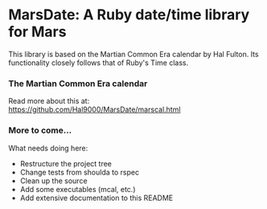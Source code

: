 # MarsDate: A Ruby date/time library for Mars

This library is based on the Martian Common Era calendar by Hal Fulton.
Its functionality closely follows that of Ruby's Time class.

### The Martian Common Era calendar

Read more about this at:  https://github.com/Hal9000/MarsDate/marscal.html

### More to come...

What needs doing here:
  - Restructure the project tree
  - Change tests from shoulda to rspec
  - Clean up the source
  - Add some executables (mcal, etc.)
  - Add extensive documentation to this README
